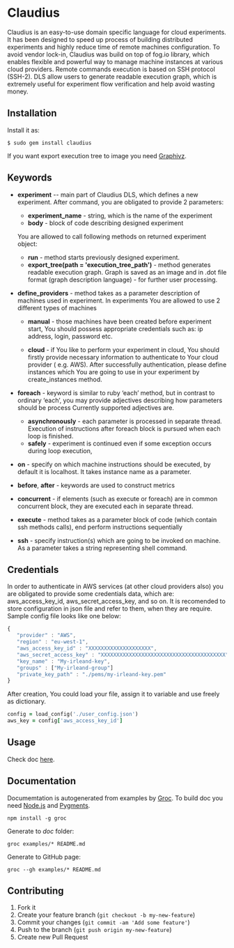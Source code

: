# Claudius

Claudius is an easy-to-use domain specific language for cloud experiments. It has been designed to speed up process of building distributed experiments and highly reduce time of remote machines configuration. To avoid vendor lock-in, Claudius was build on top of fog.io library, which enables flexible and powerful way to manage machine instances at various cloud providers. Remote commands execution is based on  SSH protocol (SSH-2). DLS allow users to generate readable execution graph, which is extremely useful for experiment flow verification and help avoid wasting money.

## Installation


Install it as:

    $ sudo gem install claudius

If you want export execution tree to image you need [Graphivz](http://www.graphviz.org).

## Keywords

* **experiment** -- main part of Claudius DLS, which defines a new experiment. After command, you are obligated to provide 2 parameters:
    * **experiment_name** - string, which is the name of the experiment
    * **body** - block of code describing designed experiment
    
    You are allowed to call following methods on returned experiment object:

    * **run** - method starts previously designed experiment.
    * **export_tree(path = 'execution_tree_path')** - method generates readable execution graph. Graph is saved as an image and in .dot file format (graph description language) - for further user processing.

* **define_providers** - method takes as a parameter description of machines used in experiment. In experiments You are allowed to use 2 different types of machines

    * **manual** - those machines have been created before experiment start, You should possess appropriate credentials such as: ip address, login, password etc. 
    
    * **cloud** -  if You like to perform your experiment in cloud, You should firstly provide necessary information to authenticate to Your cloud provider ( e.g. AWS). After successfully authentication, please define instances which You are going to use in your experiment by create_instances method.
    
* **foreach**  - keyword is similar to  ruby ‘each’ method, but in contrast to ordinary ‘each’, you may provide adjectives describing how parameters should be process
	Currently supported adjectives are. 
    * **asynchronously** - each parameter is processed in separate thread. Execution of instructions after foreach block is pursued when each loop is finished.
    * **safely** - experiment is continued even if some exception occurs during loop execution, 
* **on** - specify on which machine instructions should be executed, by default it is localhost. It takes instance name as a parameter.

* **before**, **after** - keywords are used to construct metrics 

* **concurrent**  - if elements (such as execute or foreach) are in common concurrent block, they are executed each in separate thread.

* **execute** - method takes as a parameter block of code (which contain ssh methods calls), end perform instructions sequentially

* **ssh** - specify instruction(s) which are going to be invoked on machine. As a parameter takes a string representing shell command.

## Credentials

In order to authenticate in AWS services (at other cloud providers also) you are obligated to provide some credentials data, which are: aws_access_key_id, aws_secret_access_key, and so on. It is recomended to store  configuration in json file and refer to them, when they are require. Sample config file looks like one below:


``` javascript
{
   "provider" : "AWS",
   "region" : "eu-west-1",
   "aws_access_key_id" : "XXXXXXXXXXXXXXXXXXXX",
   "aws_secret_access_key" : "XXXXXXXXXXXXXXXXXXXXXXXXXXXXXXXXXXXXXXXX",
   "key_name" : "My-irleand-key",
   "groups" : ["My-irleand-group"]
   "private_key_path" : "./pems/my-irleand-key.pem"
}
```

After creation, You could load your file, assign it to variable and use freely as dictionary.

``` ruby
config = load_config('./user_config.json')
aws_key = config['aws_access_key_id']
```


## Usage

Check doc [here](http://blostic.github.io/claudius).

## Documentation

Documemtation is autogenerated from examples by [Groc](https://github.com/nevir/groc).
To build doc you need [Node.js](http://nodejs.org/) and [Pygments](http://pygments.org/).

    npm install -g groc

Generate to *doc* folder:

    groc examples/* README.md

Generate to GitHub page:

    groc --gh examples/* README.md

## Contributing

1. Fork it
2. Create your feature branch (`git checkout -b my-new-feature`)
3. Commit your changes (`git commit -am 'Add some feature'`)
4. Push to the branch (`git push origin my-new-feature`)
5. Create new Pull Request
